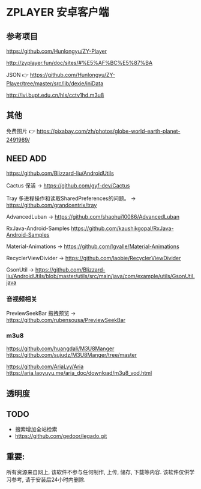 # ZPLAYER 安卓客户端

## 参考项目
https://github.com/Hunlongyu/ZY-Player

http://zyplayer.fun/doc/sites/#%E5%AF%BC%E5%87%BA

JSON 👉 https://github.com/Hunlongyu/ZY-Player/tree/master/src/lib/dexie/iniData

http://ivi.bupt.edu.cn/hls/cctv1hd.m3u8

## 其他

免费图片 👉 https://pixabay.com/zh/photos/globe-world-earth-planet-2491989/

## NEED ADD

https://github.com/Blizzard-liu/AndroidUtils

Cactus 保活 -> https://github.com/gyf-dev/Cactus

Tray 多进程操作和读取SharedPreferences的问题。 -> https://github.com/grandcentrix/tray

AdvancedLuban -> https://github.com/shaohui10086/AdvancedLuban

RxJava-Android-Samples  https://github.com/kaushikgopal/RxJava-Android-Samples

Material-Animations -> https://github.com/lgvalle/Material-Animations

RecyclerViewDivider -> https://github.com/laobie/RecyclerViewDivider

GsonUtil -> https://github.com/Blizzard-liu/AndroidUtils/blob/master/utils/src/main/java/com/example/utils/GsonUtil.java

### 音视频相关

PreviewSeekBar 拖拽预览 -> https://github.com/rubensousa/PreviewSeekBar

### m3u8

https://github.com/huangdali/M3U8Manger
https://github.com/sujudz/M3U8Manger/tree/master

https://github.com/AriaLyy/Aria
https://aria.laoyuyu.me/aria_doc/download/m3u8_vod.html

## 透明度

<!--100% —FF-->
<!--95% — F2-->
<!--90% — E6-->
<!--85% — D9-->
<!--80% — CC-->
<!--75% — BF-->
<!--70% — B3-->
<!--65% — A6-->
<!--60% — 99-->
<!--55% — 8C-->
<!--50% — 80-->
<!--45% — 73-->
<!--40% — 66-->
<!--35% — 59-->
<!--30% — 4D-->
<!--25% — 40-->
<!--20% — 33-->
<!--15% — 26-->
<!--10% — 1A-->
<!--5% — 0D-->
<!--0% — 00-->


## TODO

- 搜索增加全站检索
- https://github.com/gedoor/legado.git


## 重要:

所有资源来自网上, 该软件不参与任何制作, 上传, 储存, 下载等内容. 该软件仅供学习参考, 请于安装后24小时内删除.